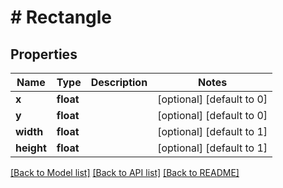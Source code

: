 # # Rectangle

## Properties

Name | Type | Description | Notes
------------ | ------------- | ------------- | -------------
**x** | **float** |  | [optional] [default to 0]
**y** | **float** |  | [optional] [default to 0]
**width** | **float** |  | [optional] [default to 1]
**height** | **float** |  | [optional] [default to 1]

[[Back to Model list]](../../README.md#models) [[Back to API list]](../../README.md#endpoints) [[Back to README]](../../README.md)
